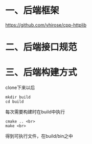 # 一、后端框架
https://github.com/yhirose/cpp-httplib

# 二、后端接口规范
# 三、后端构建方式
clone下来以后 <br>
```
mkdir build
cd build
```

每次需要构建时在build中执行 <br>
```
cmake .. <br>
make <br>
```

得到可执行文件，在build/bin之中 <br>